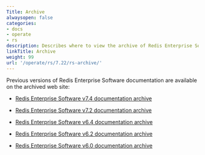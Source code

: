 ```yaml
---
Title: Archive
alwaysopen: false
categories:
- docs
- operate
- rs
description: Describes where to view the archive of Redis Enterprise Software documentation.
linkTitle: Archive
weight: 99
url: '/operate/rs/7.22/rs-archive/'
---
```


Previous versions of Redis Enterprise Software documentation are available on the archived web site:

- [Redis Enterprise Software v7.4 documentation archive](https://docs.redis.com/7.4/rs/)  

- [Redis Enterprise Software v7.2 documentation archive](https://docs.redis.com/7.2/rs/) 

- [Redis Enterprise Software v6.4 documentation archive](https://docs.redis.com/6.4/rs/) 

- [Redis Enterprise Software v6.2 documentation archive](https://docs.redis.com/6.2/rs/) 

- [Redis Enterprise Software v6.0 documentation archive](https://docs.redis.com/6.0/rs/)
